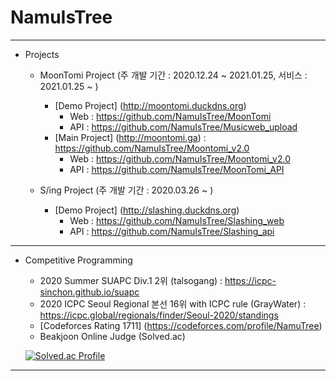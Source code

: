 # NamuIsTree

---
* Projects
  - MoonTomi Project (주 개발 기간 : 2020.12.24 ~ 2021.01.25, 서비스 : 2021.01.25 ~ )
    + [Demo Project] (http://moontomi.duckdns.org)
      + Web : https://github.com/NamuIsTree/MoonTomi
      + API : https://github.com/NamuIsTree/Musicweb_upload
    + [Main Project] (http://moontomi.ga) : https://github.com/NamuIsTree/Moontomi_v2.0
      + Web : https://github.com/NamuIsTree/Moontomi_v2.0
      + API : https://github.com/NamuIsTree/MoonTomi_API

  - S/ing Project (주 개발 기간 : 2020.03.26 ~ )
    + [Demo Project] (http://slashing.duckdns.org)
      + Web : https://github.com/NamuIsTree/Slashing_web
      + API : https://github.com/NamuIsTree/Slashing_api
---
* Competitive Programming
  - 2020 Summer SUAPC Div.1 2위 (talsogang) : https://icpc-sinchon.github.io/suapc
  - 2020 ICPC Seoul Regional 본선 16위 with ICPC rule (GrayWater) : https://icpc.global/regionals/finder/Seoul-2020/standings
  - [Codeforces Rating 1711] (https://codeforces.com/profile/NamuTree)
  - Beakjoon Online Judge (Solved.ac)  
  
  [![Solved.ac Profile](http://mazassumnida.wtf/api/v2/generate_badge?boj=woonikim)](https://solved.ac/woonikim/)
---
